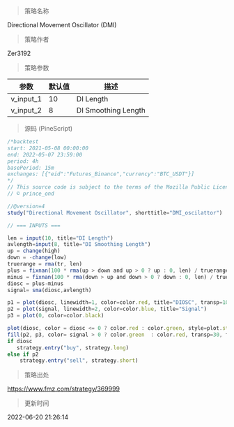 
> 策略名称

Directional Movement Oscillator (DMI)

> 策略作者

Zer3192



> 策略参数



|参数|默认值|描述|
|----|----|----|
|v_input_1|10|DI Length|
|v_input_2|8|DI Smoothing Length|


> 源码 (PineScript)

``` javascript
/*backtest
start: 2021-05-08 00:00:00
end: 2022-05-07 23:59:00
period: 4h
basePeriod: 15m
exchanges: [{"eid":"Futures_Binance","currency":"BTC_USDT"}]
*/
// This source code is subject to the terms of the Mozilla Public License 2.0 at https://mozilla.org/MPL/2.0/
// © prince_ond

//@version=4
study("Directional Movement Oscillator", shorttitle="DMI_oscilattor")

// === INPUTS ===

len = input(10, title="DI Length")
avlength=input(8, title="DI Smoothing Length")
up = change(high)
down = -change(low)
truerange = rma(tr, len)
plus = fixnan(100 * rma(up > down and up > 0 ? up : 0, len) / truerange)
minus = fixnan(100 * rma(down > up and down > 0 ? down : 0, len) / truerange)
diosc = plus-minus
signal= sma(diosc,avlength)

p1 = plot(diosc, linewidth=1, color=color.red, title="DIOSC", transp=100)
p2 = plot(signal, linewidth=2, color=color.blue, title="Signal")
p3 = plot(0, color=color.black)

plot(diosc, color = diosc <= 0 ? color.red : color.green, style=plot.style_columns, transp=20)
fill(p2, p3, color= signal > 0 ? color.green  : color.red, transp=30, title='DMI_signal')
if diosc
   strategy.entry("buy", strategy.long)
else if p2
    strategy.entry("sell", strategy.short)  

```

> 策略出处

https://www.fmz.com/strategy/369999

> 更新时间

2022-06-20 21:26:14
